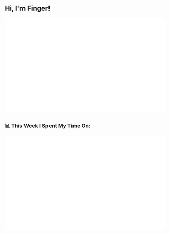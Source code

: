 <h2> Hi, I'm Finger!</h2>

<img align="right" src="https://raw.githubusercontent.com/spianmo/github-stats/master/generated/overview.svg#gh-light-mode-only">

<!-- <img align="right" height="160em" src="https://github-readme-stats-eight-theta.vercel.app/api/top-langs/?username=spianmo&layout=compact&langs_count=8&theme=algolia"/>	 -->
	
```go
package main

type Me struct {
	Name   string
	Job    string
	Code   string
	Skills string
}

func main() {
	me := &Me{
		Name:   "Finger",
		Job:    "Client-side Engineer",
		Code:   "Java and C++ and Others",
		Skills: "Android Security NLP ^o^",
	}
	_ = me
}
```


<h3>📊 This Week I Spent My Time On:</h3>
<img align='right' src="https://raw.githubusercontent.com/spianmo/github-stats/master/generated/languages.svg#gh-light-mode-only">

<!--START_SECTION:waka-->

```text
Java                   18 hrs 22 mins  █████████████▓░░░░░░░░░░░   54.50 %
Kotlin                 4 hrs 4 mins    ███░░░░░░░░░░░░░░░░░░░░░░   12.07 %
Groovy                 3 hrs 36 mins   ██▓░░░░░░░░░░░░░░░░░░░░░░   10.72 %
Gradle                 2 hrs 25 mins   █▓░░░░░░░░░░░░░░░░░░░░░░░   07.20 %
XML                    2 hrs 1 min     █▓░░░░░░░░░░░░░░░░░░░░░░░   06.00 %
Properties             54 mins         ▓░░░░░░░░░░░░░░░░░░░░░░░░   02.70 %
```

<!--END_SECTION:waka-->
